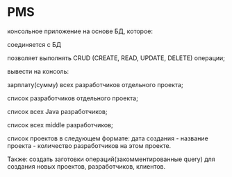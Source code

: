 # PMS
консольное приложение на основе БД, которое:

соединяется с БД

позволяет выполнять CRUD (CREATE, READ, UPDATE, DELETE) операции;

вывести на консоль:

зарплату(сумму) всех разработчиков отдельного проекта;

список разработчиков отдельного проекта;

список всех Java разработчиков;

список всех middle разработчиков;

список проектов в следующем формате: дата создания - название проекта - количество разработчиков на этом проекте.


Также: создать заготовки операций(закомментированные query) для создания новых проектов, разработчиков, клиентов.
